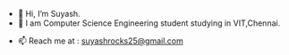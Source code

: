 
- 👋 Hi, I’m Suyash. 
- 🌱 I am Computer Science Engineering student studying in VIT,Chennai.
<!--- 👀 I’m interested in programming in Java
- 🌱 I’m currently learning Flutter and Spring 
-->
- 📫 Reach me at : suyashrocks25@gmail.com
<!--
**Suyash2507/Suyash2507** is a ✨ _special_ ✨ repository because its `README.md` (this file) appears on your GitHub profile.

Here are some ideas to get you started:

- 🔭 I’m currently working on ...
- 🌱 I’m currently learning ...
- 👯 I’m looking to collaborate on ...
- 🤔 I’m looking for help with ...
- 💬 Ask me about ...
- 📫 How to reach me: ...
- 😄 Pronouns: ...
- ⚡ Fun fact: ...
-->
